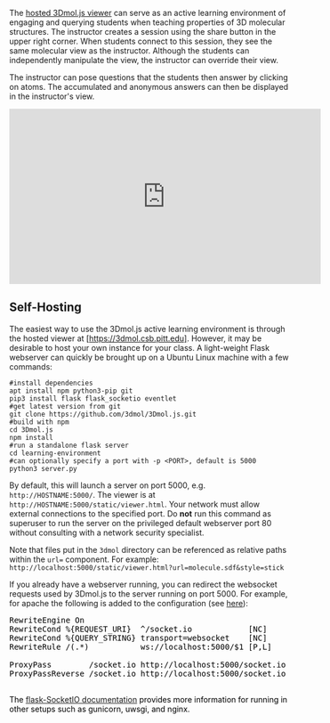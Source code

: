 <script src="../build/3Dmol-min.js"></script> 

The [hosted 3Dmol.js viewer](tutorial-url.html) can serve as an active learning environment of engaging and querying students when teaching properties of 3D molecular structures.  The instructor creates a session using the share button in the upper right corner.  When students connect to this session, they see the same molecular view as the instructor.  Although the students can independently manipulate the view, the instructor can override their view.

The instructor can pose questions that the students then answer by clicking on atoms.  The accumulated and anonymous answers can then be displayed in the instructor's view.

<iframe width="560" height="315" src="https://www.youtube.com/embed/90UhGlzLcdc" frameborder="0" allow="accelerometer; autoplay; encrypted-media; gyroscope; picture-in-picture" allowfullscreen></iframe>

## Self-Hosting

The easiest way to use the 3Dmol.js active learning environment is through the hosted viewer at [https://3dmol.csb.pitt.edu].  However, it may be desirable to host your own instance for your class.  A light-weight Flask webserver can quickly be brought up on a Ubuntu Linux machine with a few commands:


```{@lang bash}
#install dependencies
apt install npm python3-pip git
pip3 install flask flask_socketio eventlet
#get latest version from git
git clone https://github.com/3dmol/3Dmol.js.git
#build with npm
cd 3Dmol.js
npm install
#run a standalone flask server
cd learning-environment
#can optionally specify a port with -p <PORT>, default is 5000
python3 server.py
```

By default, this will launch a server on port 5000, e.g. `http://HOSTNAME:5000/`.  The viewer is at `http://HOSTNAME:5000/static/viewer.html`.
Your network must allow external connections to the specified port.
Do <b>not</b> run this command as superuser to run the server on the privileged default webserver port 80 without consulting with a network security specialist.

Note that files put in the `3dmol` directory can be referenced as relative paths within the `url=` component.  For example: `http://localhost:5000/static/viewer.html?url=molecule.sdf&style=stick`


If you already have a webserver running, you can redirect the websocket requests used by 3Dmol.js to the server running on port 5000.  For example, for apache the following is added to the configuration (see [here](https://stackoverflow.com/questions/36472920/apache-proxy-configuration-for-socket-io-project-not-in-root)</a>):


<pre>
<font color='black'>RewriteEngine On
RewriteCond %{REQUEST_URI}  ^/socket.io            [NC]
RewriteCond %{QUERY_STRING} transport=websocket    [NC]
RewriteRule /(.*)           ws://localhost:5000/$1 [P,L]

ProxyPass        /socket.io http://localhost:5000/socket.io
ProxyPassReverse /socket.io http://localhost:5000/socket.io
<font>
</pre>

The [flask-SocketIO documentation](https://flask-socketio.readthedocs.io/en/latest/) provides more information for running in other setups such as gunicorn, uwsgi, and nginx.

